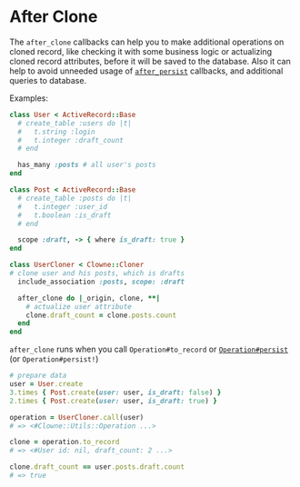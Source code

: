 # After Clone

The `after_clone` callbacks can help you to make additional operations on cloned record, like checking it with some business logic or actualizing cloned record attributes, before it will be saved to the database. Also it can help to avoid unneeded usage of [`after_persist`](after_persist) callbacks, and additional queries to database.

Examples:

```ruby
class User < ActiveRecord::Base
  # create_table :users do |t|
  #   t.string :login
  #   t.integer :draft_count
  # end

  has_many :posts # all user's posts
end

class Post < ActiveRecord::Base
  # create_table :posts do |t|
  #   t.integer :user_id
  #   t.boolean :is_draft
  # end

  scope :draft, -> { where is_draft: true }
end

class UserCloner < Clowne::Cloner
# clone user and his posts, which is drafts
  include_association :posts, scope: :draft

  after_clone do |_origin, clone, **|
    # actualize user attribute
    clone.draft_count = clone.posts.count
  end
end
```

`after_clone` runs when you call `Operation#to_record` or [`Operation#persist`](operation) (or `Operation#persist!`)

```ruby
# prepare data
user = User.create
3.times { Post.create(user: user, is_draft: false) }
2.times { Post.create(user: user, is_draft: true) }

operation = UserCloner.call(user)
# => <#Clowne::Utils::Operation ...>

clone = operation.to_record
# => <#User id: nil, draft_count: 2 ...>

clone.draft_count == user.posts.draft.count
# => true
```
